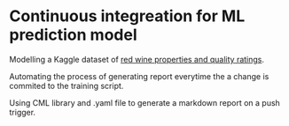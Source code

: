 # Continuous integreation for ML prediction model 
Modelling a Kaggle dataset of [red wine properties and quality ratings](https://www.kaggle.com/uciml/red-wine-quality-cortez-et-al-2009). 

Automating the process of generating report everytime the a change is commited to the training script. 

Using CML library and .yaml file to generate a markdown report on a push trigger. 
